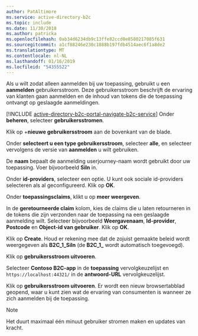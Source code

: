 ```yaml
---
author: PatAltimore
ms.service: active-directory-b2c
ms.topic: include
ms.date: 11/30/2018
ms.author: patricka
ms.openlocfilehash: 0ab34d6234db9c13ffe82ccd0e8580217085f631
ms.sourcegitcommit: a1cf88246e230c1888b197fdb4514aec6f1a8de2
ms.translationtype: MT
ms.contentlocale: nl-NL
ms.lasthandoff: 01/16/2019
ms.locfileid: "54355522"
---
```

Als u wilt zodat alleen aanmelden bij uw toepassing, gebruikt u een **aanmelden** gebruikersstroom. Deze gebruikersstroom beschrijft de ervaring van klanten gaan aanmelden en de inhoud van tokens die de toepassing ontvangt op geslaagde aanmeldingen.

[!INCLUDE [active-directory-b2c-portal-navigate-b2c-service](active-directory-b2c-portal-navigate-b2c-service.md)]
Onder **beheren**, selecteer **gebruikersstromen**.

Klik op +**nieuwe gebruikersstroom** aan de bovenkant van de blade.

Onder **selecteert u een type gebruikersstroom**, selecteer **alle**, en selecteer vervolgens de versie van **aanmelden** u wilt gebruiken.

De **naam** bepaalt de aanmelding userjourney-naam wordt gebruikt door uw toepassing. Voer bijvoorbeeld **Siln** in.

Onder **id-providers**, selecteer een optie. U kunt ook sociale id-providers selecteren als al geconfigureerd. Klik op **OK**.

Onder **toepassingsclaims**, klikt u op **meer weergeven**.

In de **geretourneerde claim** kolom, kies de claims die u laten retourneren in de tokens die zijn verzonden naar de toepassing na een geslaagde aanmelding wilt. Selecteer bijvoorbeeld **Weergavenaam**, **Id-provider**, **Postcode** en **Object-id van gebruiker**. Klik op **OK**.

Klik op **Create**. Houd er rekening mee dat de zojuist gemaakte beleid wordt weergegeven als **B2C_1_SiIn** (de **B2C\_1\_**  wordt automatisch toegevoegd).

Klik op **gebruikersstroom uitvoeren**.

Selecteer **Contoso B2C-app** in de **toepassing** vervolgkeuzelijst en `https://localhost:44321/` in de **antwoord-URL** vervolgkeuzelijst.

Klik op **gebruikersstroom uitvoeren**. Er wordt een nieuw browsertabblad geopend, waar u kunt zien wat de ervaring van consumenten is wanneer ze zich aanmelden bij de toepassing.

> [!NOTE]
> Het duurt maximaal één minuut gebruiker stromen maken en updates van kracht.
>